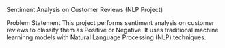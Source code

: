 Sentiment Analysis on Customer Reviews (NLP Project)

Problem Statement 
This project performs sentiment analysis on customer reviews to classify them as Positive or Negative. It uses traditional machine learninng models with Natural Language Processing (NLP) techniques.
